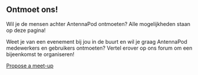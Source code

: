 ## Ontmoet ons!

Wil je de mensen achter AntennaPod ontmoeten? Alle mogelijkheden staan op deze
pagina!

Weet je van een evenement bij jou in de buurt en wil je graag AntennaPod
medewerkers en gebruikers ontmoeten? Vertel erover op ons forum om een
bijeenkomst te organiseren!

[Propose a meet-up](https://forum.antennapod.org)
